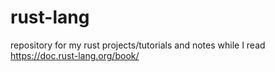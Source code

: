 # rust-lang
repository for my rust projects/tutorials and notes while I read https://doc.rust-lang.org/book/
